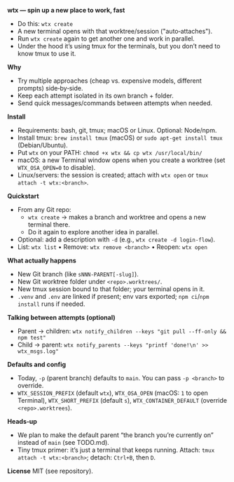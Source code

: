 **wtx — spin up a new place to work, fast**

- Do this: `wtx create`
- A new terminal opens with that worktree/session ("auto‑attaches").
- Run `wtx create` again to get another one and work in parallel.
- Under the hood it’s using tmux for the terminals, but you don’t need to know tmux to use it.

**Why**
- Try multiple approaches (cheap vs. expensive models, different prompts) side‑by‑side.
- Keep each attempt isolated in its own branch + folder.
- Send quick messages/commands between attempts when needed.

**Install**
- Requirements: bash, git, tmux; macOS or Linux. Optional: Node/npm.
- Install tmux: `brew install tmux` (macOS) or `sudo apt-get install tmux` (Debian/Ubuntu).
- Put `wtx` on your PATH: `chmod +x wtx && cp wtx /usr/local/bin/`
- macOS: a new Terminal window opens when you create a worktree (set `WTX_OSA_OPEN=0` to disable).
- Linux/servers: the session is created; attach with `wtx open` or `tmux attach -t wtx:<branch>`.

**Quickstart**
- From any Git repo:
  - `wtx create` → makes a branch and worktree and opens a new terminal there.
  - Do it again to explore another idea in parallel.
- Optional: add a description with `-d` (e.g., `wtx create -d login-flow`).
- List: `wtx list` • Remove: `wtx remove <branch>` • Reopen: `wtx open`

**What actually happens**
- New Git branch (like `sNNN-PARENT[-slug]`).
- New Git worktree folder under `<repo>.worktrees/`.
- New tmux session bound to that folder; your terminal opens in it.
- `.venv` and `.env` are linked if present; env vars exported; `npm ci`/`npm install` runs if needed.

**Talking between attempts (optional)**
- Parent → children: `wtx notify_children --keys "git pull --ff-only && npm test"`
- Child → parent: `wtx notify_parents --keys "printf 'done!\n' >> wtx_msgs.log"`

**Defaults and config**
- Today, `-p` (parent branch) defaults to `main`. You can pass `-p <branch>` to override.
- `WTX_SESSION_PREFIX` (default `wtx`), `WTX_OSA_OPEN` (macOS: `1` to open Terminal),
  `WTX_SHORT_PREFIX` (default `s`), `WTX_CONTAINER_DEFAULT` (override `<repo>.worktrees`).

**Heads‑up**
- We plan to make the default parent “the branch you’re currently on” instead of `main` (see TODO.md).
- Tiny tmux primer: it’s just a terminal that keeps running. Attach: `tmux attach -t wtx:<branch>`; detach: `Ctrl+B`, then `D`.

**License**
MIT (see repository).

